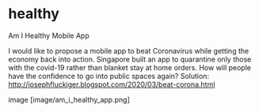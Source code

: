 # healthy
Am I Healthy Mobile App

I would like to propose a mobile app to beat Coronavirus while getting the economy back into action. Singapore built an app to quarantine only those with the covid-19 rather than blanket stay at home orders. How will people have the confidence to go into public spaces again? Solution: http://josephfluckiger.blogspot.com/2020/03/beat-corona.html


image [image/am_i_healthy_app.png]